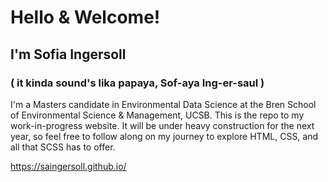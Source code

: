 # Hello & Welcome!

## I'm Sofia Ingersoll
### ( it kinda sound's lika papaya, Sof-aya Ing-er-saul )

I'm a Masters candidate in Environmental Data Science at the Bren School of Environmental Science & Management, UCSB. This is the repo to my work-in-progress website. It will be under heavy construction for the next year, so feel free to follow along on my journey to explore HTML, CSS, and all that SCSS has to offer.

 https://saingersoll.github.io/
